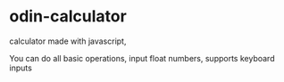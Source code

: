 # odin-calculator

calculator made with javascript,

You can do all basic operations, input float numbers, supports keyboard inputs
